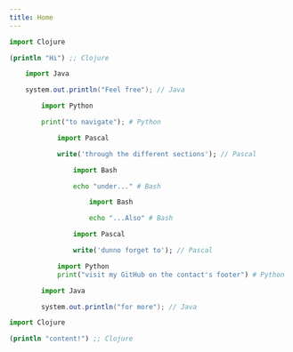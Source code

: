 ```yaml
---
title: Home
---
```


```py
import Clojure
````

```clojure
(println "Hi") ;; Clojure
````

```py
    import Java
````

```java
    system.out.println("Feel free"); // Java
````

```py
        import Python
````

```py
        print("to navigate"); # Python
````

```py
            import Pascal
````

```pascal
            write('through the different sections'); // Pascal
````

```py
                import Bash
````

```bash
                echo "under..." # Bash
````

```py
                    import Bash
````

```bash
                    echo "...Also" # Bash
````

```py
                import Pascal
````

```pascal
                write('dunno forget to'); // Pascal
````

```py
            import Python
            print("visit my GitHub on the contact's footer") # Python
````

```py
        import Java
````

```java
        system.out.println("for more"); // Java
````

```py
import Clojure
````

```clojure
(println "content!") ;; Clojure
````
